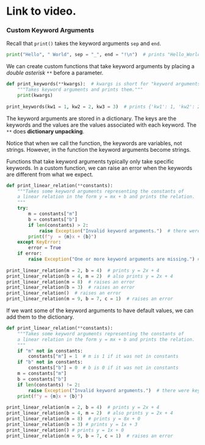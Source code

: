 # Link to video.

### Custom Keyword Arguments

Recall that `print()` takes the keyword arguments `sep` and `end`.

```python
print("Hello", " World", sep = "_", end = "!\n")  # prints "Hello_World!"
```

We can create custom functions that take keyword arguments by placing a *double asterisk* `**` before a parameter. 

```python
def print_keywords(**kwargs):  # kwargs is short for "keyword arguments"
    """Takes keyword arguments and prints them."""
    print(kwargs)
  
print_keywords(kw1 = 1, kw2 = 2, kw3 = 3)  # prints {'kw1': 1, 'kw2': 2, 'kw3': 3}
```

The keyword arguments are stored in a dictionary. The keys are the keywords and the values are the values associated with each keyword. The `**` does **dictionary unpacking**.

Notice that when we call the function, the keywords are variables, not strings. However, in the function the keyword arguments become strings.

Functions that take keyword arguments typically only take specific keywords. In a custom function, we can raise an error when the keywords are different from what we expect.

```python
def print_linear_relation(**constants): 
    """Takes some keyword arguments representing the constants of 
    a linear relation in the form y = mx + b and prints the relation.
    """
    try:
        m = constants["m"]
        b = constants["b"]
        if len(constants) > 2:
            raise Exception("Invalid keyword arguments.")  # there were keywords other than "m" and "b" 
        print(f"y  = {m}x + {b}")
    except KeyError:
        error = True
    if error:
        raise Exception("One or more keyword arguments are missing.") # "m" and/or "b" are missing
  
print_linear_relation(m = 2, b = 4)  # prints y = 2x + 4
print_linear_relation(b = 4, m = 2)  # also prints y = 2x + 4
print_linear_relation(m = 8)  # raises an error 
print_linear_relation(b = 3)  # raises an error 
print_linear_relation()  # raises an error 
print_linear_relation(m = 9, b = 7, c = 1)  # raises an error 
```

If we want some of the keyword arguments to have default values, we can add them to the dictionary.

```python
def print_linear_relation(**constants):
    """Takes some keyword arguments representing the constants of 
    a linear relation in the form y = mx + b and prints the relation.
    """
    if "m" not in constants:
        constants["m"] = 1  # m is 1 if it was not in constants
    if "b" not in constants:
        constants["b"] = 0  # b is 0 if it was not in constants
    m = constants["m"]
    b = constants["b"]
    if len(constants) != 2:
        raise Exception("Invalid keyword arguments.")  # there were keywords other than "m" and "b" 
    print(f"y = {m}x + {b}")
    
print_linear_relation(m = 2, b = 4)  # prints y = 2x + 4
print_linear_relation(b = 4, m = 2)  # also prints y = 2x + 4
print_linear_relation(m = 8)  # prints y = 8x + 0
print_linear_relation(b = 3) # prints y = 1x + 3
print_linear_relation() # prints y = 1x + 0
print_linear_relation(m = 9, b = 7, c = 1)  # raises an error 
```
